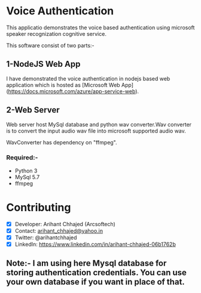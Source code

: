 # Voice Authentication

This applicatio demonstrates the voice based authentication using microsoft speaker recognization cognitive service.

This software consist of two parts:-
## 1-NodeJS Web App

I have demonstrated the voice authentication in nodejs based web application which is hosted as [Microsoft Web App]
(https://docs.microsoft.com/azure/app-service-web).

## 2-Web Server

Web server host MySql database and python wav converter.Wav converter is to convert the input audio wav file into microsoft supported audio wav.

WavConverter has dependency on "ffmpeg".

### Required:-
- Python 3
- MySql 5.7
- ffmpeg



# Contributing

- [x] Developer: Arihant Chhajed (Arcsoftech)
- [x] Contact: arihant_chhajed@yahoo.in
- [x] Twitter: @arihantchhajed
- [x] LinkedIn: https://www.linkedin.com/in/arihant-chhajed-06b1762b

## Note:- I am using here Mysql database for storing authentication credentials. You can use your own database if you want in place of that.

